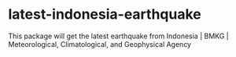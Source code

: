 # latest-indonesia-earthquake
This package will get the latest earthquake from Indonesia | BMKG | Meteorological, Climatological, and Geophysical Agency
